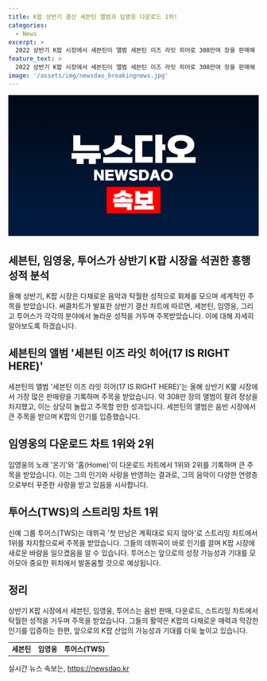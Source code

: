 ```yaml
---
title: K팝 상반기 결산 세븐틴 앨범과 임영웅 다운로드 1위!
categories:
  - News
excerpt: >
  2022 상반기 K팝 시장에서 세븐틴이 앨범 세븐틴 이즈 라잇 히어로 308만여 장을 판매해 1위를 차지했다. 임영웅의 온기와 홈은 다운로드 차트에서 상위를 기록하며, 신인 그룹 투어스는 데뷔곡 첫 만남은 계획대로 되지 않아로 스트리밍 차트 1위에 올랐다. K팝 시장의 흥행을 알리는 속보.
feature_text: >
  2022 상반기 K팝 시장에서 세븐틴이 앨범 세븐틴 이즈 라잇 히어로 308만여 장을 판매해 1위를 차지했다. 임영웅의 온기와 홈은 다운로드 차트에서 상위를 기록하며, 신인 그룹 투어스는 데뷔곡 첫 만남은 계획대로 되지 않아로 스트리밍 차트 1위에 올랐다. K팝 시장의 흥행을 알리는 속보.
image: '/assets/img/newsdao_breakingnews.jpg'
---
```


<p><img src="/assets/img/newsdao_breakingnews.jpg" alt="bookingtag 속보" /></p>

<h2>세븐틴, 임영웅, 투어스가 상반기 K팝 시장을 석권한 흥행 성적 분석</h2>

<p data-ke-size="size16">올해 상반기, K팝 시장은 다채로운 음악과 탁월한 성적으로 화제를 모으며 세계적인 주목을 받았습니다. 써클차트가 발표한 상반기 결산 차트에 따르면, 세븐틴, 임영웅, 그리고 투어스가 각각의 분야에서 놀라운 성적을 거두며 주목받았습니다. 이에 대해 자세히 알아보도록 하겠습니다.</p>

<h2 data-ke-size="size26">세븐틴의 앨범 '세븐틴 이즈 라잇 히어(17 IS RIGHT HERE)'</h2>

<p data-ke-size="size16">세븐틴의 앨범 '세븐틴 이즈 라잇 히어(17 IS RIGHT HERE)'는 올해 상반기 K팵 시장에서 가장 많은 판매량을 기록하며 주목을 받았습니다. 약 308만 장의 앨범이 팔려 정상을 차지했고, 이는 상당히 놀랍고 주목할 만한 성과입니다. 세븐틴의 앨범은 음반 시장에서 큰 주목을 받으며 K팝의 인기를 입증했습니다.</p>

<h2 data-ke-size="size26">임영웅의 다운로드 차트 1위와 2위</h2>

<p data-ke-size="size16">임영웅의 노래 '온기'와 '홈(Home)'이 다운로드 차트에서 1위와 2위를 기록하며 큰 주목을 받았습니다. 이는 그의 인기와 사랑을 반영하는 결과로, 그의 음악이 다양한 연령층으로부터 꾸준한 사랑을 받고 있음을 시사합니다.</p>

<h2 data-ke-size="size26">투어스(TWS)의 스트리밍 차트 1위</h2>

<p data-ke-size="size16">신예 그룹 투어스(TWS)는 데뷔곡 '첫 만남은 계획대로 되지 않아'로 스트리밍 차트에서 1위를 차지함으로써 주목을 받았습니다. 그들의 데뷔곡이 바로 인기를 끌며 K팝 시장에 새로운 바람을 일으켰음을 알 수 있습니다. 투어스는 앞으로의 성장 가능성과 기대를 모아모아 중요한 위치에서 발돋움할 것으로 예상됩니다.</p>

<h2 data-ke-size="size26">정리</h2>

<p data-ke-size="size16">상반기 K팝 시장에서 세븐틴, 임영웅, 투어스는 음반 판매, 다운로드, 스트리밍 차트에서 탁월한 성적을 거두며 주목을 받았습니다. 그들의 활약은 K팝의 다채로운 매력과 막강한 인기를 입증하는 한편, 앞으로의 K팝 산업의 가능성과 기대를 더욱 높이고 있습니다.</p>

<table>
    <tbody>
        <tr>
            <td style="text-align: center; height: 17px;"><b>세븐틴</b></td>
            <td style="text-align: center; height: 17px;"><b>임영웅</b></td>
            <td style="text-align: center; height: 17px;"><b>투어스(TWS)</b></td>
        </tr>
    </tbody>
</table>
실시간 뉴스 속보는, <a href="https://newsdao.kr" rel="dofollow">https://newsdao.kr</a>



